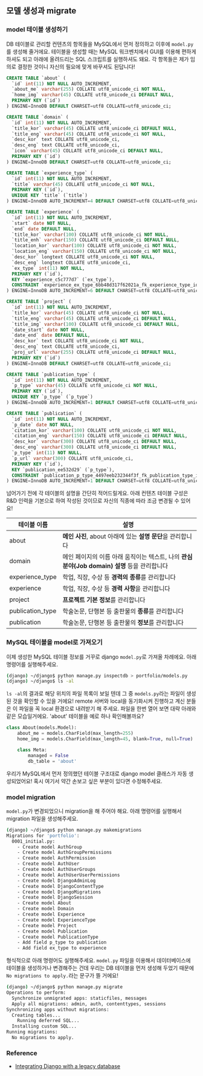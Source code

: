 ## 모델 생성과 migrate

### model 테이블 생성하기

DB 테이블로 관리할 컨텐츠의 항목들을 MySQL에서 먼저 정의하고 이후에 `model.py`를 생성해 줄거에요.
테이블을 생성할 때는 MySQL 워크벤치에서 GUI를 이용해 편하게 하셔도 되고
아래에 올려드리는 SQL 스크립트를 실행하셔도 돼요.
각 항목들은 제가 임의로 결정한 것이니 자신의 필요에 맞게 바꾸셔도 된답니다!

```sql
CREATE TABLE `about` (
  `id` int(11) NOT NULL AUTO_INCREMENT,
  `about_me` varchar(255) COLLATE utf8_unicode_ci NOT NULL,
  `home_img` varchar(45) COLLATE utf8_unicode_ci DEFAULT NULL,
  PRIMARY KEY (`id`)
) ENGINE=InnoDB DEFAULT CHARSET=utf8 COLLATE=utf8_unicode_ci;

CREATE TABLE `domain` (
  `id` int(11) NOT NULL AUTO_INCREMENT,
  `title_kor` varchar(45) COLLATE utf8_unicode_ci DEFAULT NULL,
  `title_eng` varchar(45) COLLATE utf8_unicode_ci NOT NULL,
  `desc_kor` text COLLATE utf8_unicode_ci,
  `desc_eng` text COLLATE utf8_unicode_ci,
  `icon` varchar(45) COLLATE utf8_unicode_ci DEFAULT NULL,
  PRIMARY KEY (`id`)
) ENGINE=InnoDB DEFAULT CHARSET=utf8 COLLATE=utf8_unicode_ci;

CREATE TABLE `experience_type` (
  `id` int(11) NOT NULL AUTO_INCREMENT,
  `title` varchar(45) COLLATE utf8_unicode_ci NOT NULL,
  PRIMARY KEY (`id`),
  UNIQUE KEY `title` (`title`)
) ENGINE=InnoDB AUTO_INCREMENT=4 DEFAULT CHARSET=utf8 COLLATE=utf8_unicode_ci;

CREATE TABLE `experience` (
  `id` int(11) NOT NULL AUTO_INCREMENT,
  `start` date NOT NULL,
  `end` date DEFAULT NULL,
  `title_kor` varchar(100) COLLATE utf8_unicode_ci NOT NULL,
  `title_enh` varchar(150) COLLATE utf8_unicode_ci DEFAULT NULL,
  `location_kor` varchar(100) COLLATE utf8_unicode_ci NOT NULL,
  `location_eng` varchar(150) COLLATE utf8_unicode_ci NOT NULL,
  `desc_kor` longtext COLLATE utf8_unicode_ci NOT NULL,
  `desc_eng` longtext COLLATE utf8_unicode_ci,
  `ex_type` int(11) NOT NULL,
  PRIMARY KEY (`id`),
  KEY `experience_c5c777d7` (`ex_type`),
  CONSTRAINT `experience_ex_type_6bb48d317f62021a_fk_experience_type_id` FOREIGN KEY (`ex_type`) REFERENCES `experience_type` (`id`)
) ENGINE=InnoDB AUTO_INCREMENT=6 DEFAULT CHARSET=utf8 COLLATE=utf8_unicode_ci;

CREATE TABLE `project` (
  `id` int(11) NOT NULL AUTO_INCREMENT,
  `title_kor` varchar(45) COLLATE utf8_unicode_ci NOT NULL,
  `title_eng` varchar(45) COLLATE utf8_unicode_ci DEFAULT NULL,
  `title_img` varchar(100) COLLATE utf8_unicode_ci DEFAULT NULL,
  `date_start` date NOT NULL,
  `date_end` date DEFAULT NULL,
  `desc_kor` text COLLATE utf8_unicode_ci NOT NULL,
  `desc_eng` text COLLATE utf8_unicode_ci,
  `proj_url` varchar(255) COLLATE utf8_unicode_ci DEFAULT NULL,
  PRIMARY KEY (`id`)
) ENGINE=InnoDB DEFAULT CHARSET=utf8 COLLATE=utf8_unicode_ci;

CREATE TABLE `publication_type` (
  `id` int(11) NOT NULL AUTO_INCREMENT,
  `p_type` varchar(45) COLLATE utf8_unicode_ci NOT NULL,
  PRIMARY KEY (`id`),
  UNIQUE KEY `p_type` (`p_type`)
) ENGINE=InnoDB AUTO_INCREMENT=1 DEFAULT CHARSET=utf8 COLLATE=utf8_unicode_ci;

CREATE TABLE `publication` (
  `id` int(11) NOT NULL AUTO_INCREMENT,
  `p_date` date NOT NULL,
  `citation_kor` varchar(100) COLLATE utf8_unicode_ci NOT NULL,
  `citation_eng` varchar(150) COLLATE utf8_unicode_ci DEFAULT NULL,
  `desc_kor` varchar(300) COLLATE utf8_unicode_ci DEFAULT NULL,
  `desc_eng` varchar(300) COLLATE utf8_unicode_ci DEFAULT NULL,
  `p_type` int(11) NOT NULL,
  `p_url` varchar(300) COLLATE utf8_unicode_ci,
  PRIMARY KEY (`id`),
  KEY `publication_ee532d29` (`p_type`),
  CONSTRAINT `publication_p_type_4497eeb232344f3f_fk_publication_type_id` FOREIGN KEY (`p_type`) REFERENCES `publication_type` (`id`)
) ENGINE=InnoDB AUTO_INCREMENT=1 DEFAULT CHARSET=utf8 COLLATE=utf8_unicode_ci;
```

넘어가기 전에 각 테이블의 설명을 간단히 적어드릴게요.
아래 컨텐츠 테이블 구성은 R&D 인력을 기본으로 하여 작성된 것이므로
자신의 직종에 따라 조금 변경될 수 있어요!

| 테이블 이름 | 설명 |
| ------ | ------ |
| about | **메인 사진**, about 아래에 있는 **설명 문단**을 관리합니다 |
| domain | 메인 페이지의 이름 아래 움직이는 텍스트, 나의 **관심 분야(Job domain) 설명** 등을 관리합니다 |
| experience_type | 학업, 직장, 수상 등 **경력의 종류**를 관리합니다 |
| experience | 학업, 직장, 수상 등 **경력 사항**을 관리합니다 |
| project | **프로젝트 기본 정보**를 관리합니다 |
| publication_type | 학술논문, 단행본 등 출판물의 **종류**를 관리합니다 |
| publication | 학술논문, 단행본 등 출판물의 **정보**를 관리합니다 |



### MySQL 테이블을 model로 가져오기
이제 생성한 MySQL 테이블 정보를 거꾸로 django `model.py`로 가져올 차례에요.
아래 명령어를 실행해주세요.
```bash
(django) ~/django$ python manage.py inspectdb > portfolio/models.py
(django) ~/django$ ls -al
```

`ls -al`의 결과로 해당 위치의 파일 목록이 보일 텐데 그 중 `models.py`라는 파일이 생성된 것을 확인할 수 있을 거에요!
remote 서버와 local을 동기화시켜 진행하고 계신 분들은 이 파일을 꼭 local 환경으로 내려받기 해 주세요.
파일을 한번 열어 보면 대략 아래와 같은 모습일거에요. 'about' 테이블을 예로 하나 확인해볼까요?
```python
class About(models.Model):
    about_me = models.CharField(max_length=255)
    home_img = models.CharField(max_length=45, blank=True, null=True)

    class Meta:
        managed = False
        db_table = 'about'
```

우리가 MySQL에서 먼저 정의했던 테이블 구조대로 django model 클래스가 자동 생성되었어요!
혹시 여기서 약간 손보고 싶은 부분이 있다면 수정해주세요.


### model migration
`model.py`가 변경되었으니 migration을 해 주어야 해요.
아래 명령어를 실행해서 migration 파일을 생성해주세요.
```bash
(django) ~/django$ python manage.py makemigrations
Migrations for 'portfolio':
  0001_initial.py:
    - Create model AuthGroup
    - Create model AuthGroupPermissions
    - Create model AuthPermission
    - Create model AuthUser
    - Create model AuthUserGroups
    - Create model AuthUserUserPermissions
    - Create model DjangoAdminLog
    - Create model DjangoContentType
    - Create model DjangoMigrations
    - Create model DjangoSession
    - Create model About
    - Create model Domain
    - Create model Experience
    - Create model ExperienceType
    - Create model Project
    - Create model Publication
    - Create model PublicationType
    - Add field p_type to publication
    - Add field ex_type to experience
```

형식적으로 아래 명령어도 실행해주세요.
`model.py` 파일을 이용해서 데이터베이스에 테이블을 생성하거나 변경해주는 건데
우리는 DB 테이블을 먼저 생성해 두었기 때문에 `No migrations to apply.`라는 문구가 뜰 거에요!
```bash
(django) ~/django$ python manage.py migrate
Operations to perform:
  Synchronize unmigrated apps: staticfiles, messages
  Apply all migrations: admin, auth, contenttypes, sessions
Synchronizing apps without migrations:
  Creating tables...
    Running deferred SQL...
  Installing custom SQL...
Running migrations:
  No migrations to apply.
```


### Reference
- [Integrating Django with a legacy database](https://docs.djangoproject.com/en/2.0/howto/legacy-databases/)
